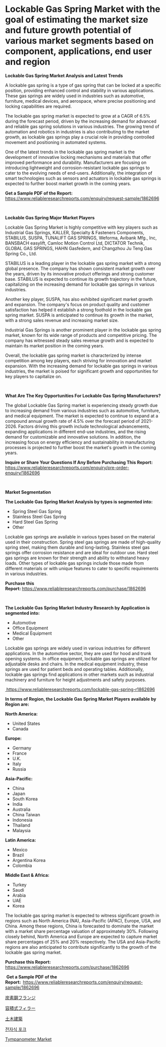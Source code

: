 <p><h1>Lockable Gas Spring Market with the goal of estimating the market size and future growth potential of various market segments based on component, applications, end user and region</h1></p><p><strong>Lockable Gas Spring Market Analysis and Latest Trends</strong></p>
<p><p>A lockable gas spring is a type of gas spring that can be locked at a specific position, providing enhanced control and stability in various applications. These gas springs are widely used in industries such as automotive, furniture, medical devices, and aerospace, where precise positioning and locking capabilities are required.</p><p>The lockable gas spring market is expected to grow at a CAGR of 6.5% during the forecast period, driven by the increasing demand for advanced and reliable gas spring solutions in various industries. The growing trend of automation and robotics in industries is also contributing to the market growth, as lockable gas springs play a crucial role in providing controlled movement and positioning in automated systems.</p><p>One of the latest trends in the lockable gas spring market is the development of innovative locking mechanisms and materials that offer improved performance and durability. Manufacturers are focusing on introducing lightweight and corrosion-resistant lockable gas springs to cater to the evolving needs of end-users. Additionally, the integration of smart technologies such as sensors and actuators in lockable gas springs is expected to further boost market growth in the coming years.</p></p>
<p><strong>Get a Sample PDF of the Report:&nbsp;</strong> <a href="https://www.reliableresearchreports.com/enquiry/request-sample/1862696">https://www.reliableresearchreports.com/enquiry/request-sample/1862696</a></p>
<p>&nbsp;</p>
<p><strong>Lockable Gas Spring Major Market Players</strong></p>
<p><p>Lockable Gas Spring Market is highly competitive with key players such as Industrial Gas Springs, KALLER, Specialty & Fasteners Components, STABILUS, SUSPA, TUNALIFT GAS SPRINGS, Weforma, Avibank Mfg., Inc, BANSBACH easylift, Camloc Motion Control Ltd, DICTATOR Technik, GLOBAL GAS SPRINGS, HAHN Gasfedern, and Changzhou Ju Teng Gas Spring Co., Ltd.</p><p>STABILUS is a leading player in the lockable gas spring market with a strong global presence. The company has shown consistent market growth over the years, driven by its innovative product offerings and strong customer base. STABILUS is expected to continue its growth trajectory in the future, capitalizing on the increasing demand for lockable gas springs in various industries.</p><p>Another key player, SUSPA, has also exhibited significant market growth and expansion. The company's focus on product quality and customer satisfaction has helped it establish a strong foothold in the lockable gas spring market. SUSPA is anticipated to continue its growth in the market, with a strong sales revenue and increasing market size.</p><p>Industrial Gas Springs is another prominent player in the lockable gas spring market, known for its wide range of products and competitive pricing. The company has witnessed steady sales revenue growth and is expected to maintain its market position in the coming years.</p><p>Overall, the lockable gas spring market is characterized by intense competition among key players, each striving for innovation and market expansion. With the increasing demand for lockable gas springs in various industries, the market is poised for significant growth and opportunities for key players to capitalize on.</p></p>
<p>&nbsp;</p>
<p><strong>What Are The Key Opportunities For Lockable Gas Spring Manufacturers?</strong></p>
<p><p>The global Lockable Gas Spring market is experiencing steady growth due to increasing demand from various industries such as automotive, furniture, and medical equipment. The market is expected to continue to expand at a compound annual growth rate of 4.5% over the forecast period of 2021-2026. Factors driving this growth include technological advancements, expanding applications in different end-use industries, and the rising demand for customizable and innovative solutions. In addition, the increasing focus on energy efficiency and sustainability in manufacturing processes is projected to further boost the market's growth in the coming years.</p></p>
<p><strong>Inquire or Share Your Questions If Any Before Purchasing This Report:</strong> <a href="https://www.reliableresearchreports.com/enquiry/pre-order-enquiry/1862696">https://www.reliableresearchreports.com/enquiry/pre-order-enquiry/1862696</a></p>
<p>&nbsp;</p>
<p><strong>Market Segmentation</strong></p>
<p><strong>The Lockable Gas Spring Market Analysis by types is segmented into:</strong></p>
<p><ul><li>Spring Steel Gas Spring</li><li>Stainless Steel Gas Spring</li><li>Hard Steel Gas Spring</li><li>Other</li></ul></p>
<p><p>Lockable gas springs are available in various types based on the material used in their construction. Spring steel gas springs are made of high-quality spring steel, making them durable and long-lasting. Stainless steel gas springs offer corrosion resistance and are ideal for outdoor use. Hard steel gas springs are known for their strength and ability to withstand heavy loads. Other types of lockable gas springs include those made from different materials or with unique features to cater to specific requirements in various industries.</p></p>
<p><strong>Purchase this Report:&nbsp;</strong><a href="https://www.reliableresearchreports.com/purchase/1862696">https://www.reliableresearchreports.com/purchase/1862696</a></p>
<p>&nbsp;</p>
<p><strong>The Lockable Gas Spring Market Industry Research by Application is segmented into:</strong></p>
<p><ul><li>Automotive</li><li>Office Equipment</li><li>Medical Equipment</li><li>Other</li></ul></p>
<p><p>Lockable gas springs are widely used in various industries for different applications. In the automotive sector, they are used for hood and trunk opening systems. In office equipment, lockable gas springs are utilized for adjustable desks and chairs. In the medical equipment industry, these springs are used for patient beds and operating tables. Additionally, lockable gas springs find applications in other markets such as industrial machinery and furniture for height adjustments and safety purposes.</p></p>
<p><a href="https://www.reliableresearchreports.com/lockable-gas-spring-r1862696">&nbsp;https://www.reliableresearchreports.com/lockable-gas-spring-r1862696</a></p>
<p><strong>In terms of Region, the Lockable Gas Spring Market Players available by Region are:</strong></p>
<p>
    <p> <strong> North America: </strong>
        <ul>
            <li>United States</li>
            <li>Canada</li>
        </ul>
        </p> 
    <p> <strong> Europe: </strong>
        <ul>
            <li>Germany</li>
            <li>France</li>
            <li>U.K.</li>
            <li>Italy</li>
            <li>Russia</li>
        </ul>
        </p> 
    <p> <strong> Asia-Pacific: </strong>
        <ul>
            <li>China</li>
            <li>Japan</li>
            <li>South Korea</li>
            <li>India</li>
            <li>Australia</li>
            <li>China Taiwan</li>
            <li>Indonesia</li>
            <li>Thailand</li>
            <li>Malaysia</li>
        </ul>
        </p> 
    <p> <strong> Latin America: </strong>
        <ul>
            <li>Mexico</li>
            <li>Brazil</li>
            <li>Argentina Korea</li>
            <li>Colombia</li>
        </ul>
        </p> 
    <p> <strong> Middle East & Africa: </strong>
        <ul>
            <li>Turkey</li>
            <li>Saudi</li>
            <li>Arabia</li>
            <li>UAE</li>
            <li>Korea</li>
        </ul>
    </p>
    </p>
<p><p>The lockable gas spring market is expected to witness significant growth in regions such as North America (NA), Asia-Pacific (APAC), Europe, USA, and China. Among these regions, China is forecasted to dominate the market with a market share percentage valuation of approximately 30%. Following closely behind, North America and Europe are expected to capture market share percentages of 25% and 20% respectively. The USA and Asia-Pacific regions are also anticipated to contribute significantly to the growth of the lockable gas spring market.</p></p>
<p><strong>Purchase this Report: </strong><a href="https://www.reliableresearchreports.com/purchase/1862696">https://www.reliableresearchreports.com/purchase/1862696</a></p>
<p>&nbsp;<strong>Get a Sample PDF of the Report:&nbsp;&nbsp;</strong><a href="https://www.reliableresearchreports.com/enquiry/request-sample/1862696">https://www.reliableresearchreports.com/enquiry/request-sample/1862696</a></p>
<p><strong></strong></p>
<p><p><a href="https://medium.com/@raymanta28/%E7%82%AD%E7%B4%A0%E9%8B%BC%E3%83%95%E3%83%A9%E3%83%B3%E3%82%B8%E5%B8%82%E5%A0%B4%E3%82%B7%E3%82%A7%E3%82%A2%E3%81%AE%E9%80%B2%E5%8C%96%E3%81%A8%E5%B8%82%E5%A0%B4%E6%88%90%E9%95%B7%E3%83%88%E3%83%AC%E3%83%B3%E3%83%89-2024%E5%B9%B4%E3%81%8B%E3%82%892031%E5%B9%B4%E3%81%BE%E3%81%A7-1a36a21ecac0">炭素鋼フランジ</a></p><p><a href="https://github.com/ycmtqqhvk3273/Market-Research-Report-List-1/blob/main/811187121710.md">容積式フィラー</a></p><p><a href="https://medium.com/@luckeycorbin/%E5%B8%82%E6%B0%91%E5%BB%BA%E7%AF%89%E5%B8%82%E5%A0%B4%E3%83%A1%E3%83%88%E3%83%AA%E3%82%AF%E3%82%B9%E3%81%AE%E3%83%87%E3%82%B3%E3%83%BC%E3%83%89-%E5%B8%82%E5%A0%B4%E3%82%B7%E3%82%A7%E3%82%A2-%E3%83%88%E3%83%AC%E3%83%B3%E3%83%89-%E6%88%90%E9%95%B7%E3%83%91%E3%82%BF%E3%83%BC%E3%83%B3-394fec9cb57e">土木建築</a></p><p><a href="https://github.com/ZacharyScthmitt4465/Market-Research-Report-List-1/blob/main/376513520002.md">전자식 포크</a></p><p><a href="https://github.com/myacatherineblakecaczo9vcsw/Market-Research-Report-List-2/blob/main/tympanometer-market.md">Tympanometer Market</a></p></p>
